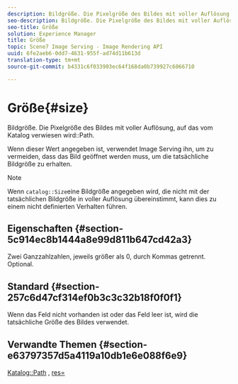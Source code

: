 ```yaml
---
description: Bildgröße. Die Pixelgröße des Bildes mit voller Auflösung, auf das vom Katalogpfad verwiesen wird.
seo-description: Bildgröße. Die Pixelgröße des Bildes mit voller Auflösung, auf das vom Katalogpfad verwiesen wird.
seo-title: Größe
solution: Experience Manager
title: Größe
topic: Scene7 Image Serving - Image Rendering API
uuid: 6fe2aeb6-0dd7-4631-955f-ad74d11b613d
translation-type: tm+mt
source-git-commit: b4331c6f033903ec64f168da0b739927c6066710

---
```



# Größe{#size}

Bildgröße. Die Pixelgröße des Bildes mit voller Auflösung, auf das vom Katalog verwiesen wird::Path.

Wenn dieser Wert angegeben ist, verwendet Image Serving ihn, um zu vermeiden, dass das Bild geöffnet werden muss, um die tatsächliche Bildgröße zu erhalten.

>[!NOTE]
>
>Wenn `catalog::Size`eine Bildgröße angegeben wird, die nicht mit der tatsächlichen Bildgröße in voller Auflösung übereinstimmt, kann dies zu einem nicht definierten Verhalten führen.

## Eigenschaften {#section-5c914ec8b1444a8e99d811b647cd42a3}

Zwei Ganzzahlzahlen, jeweils größer als 0, durch Kommas getrennt. Optional.

## Standard {#section-257c6d47cf314ef0b3c3c32b18f0f0f1}

Wenn das Feld nicht vorhanden ist oder das Feld leer ist, wird die tatsächliche Größe des Bildes verwendet.

## Verwandte Themen {#section-e63797357d5a4119a10db1e6e088f6e9}

[Katalog::Path](../../../../../../is-api/image-catalog/image-serving-api-ref/c-image-catalog-reference/c-image-svg-data-reference/c-image-data-reference/r-path-cat.md#reference-306afcaff172440ca81b85da8d78213c) , [res=](/help/aem-is-ir-api/is-api/http-ref/image-serving-api-ref/c-http-protocol-reference/c-command-reference/r-res.md)
